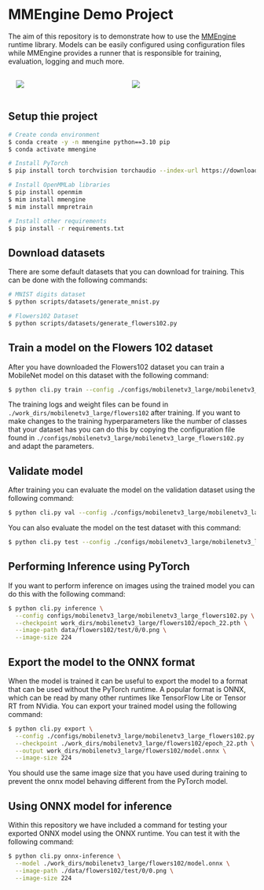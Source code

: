 # MMEngine Demo Project

The aim of this repository is to demonstrate how to use the <a href="https://github.com/open-mmlab/mmengine" target="_blank">MMEngine</a> runtime library. Models can be easily configured using configuration files while MMEngine provides a runner that is responsible for training, evaluation, logging and much more.

<div style="display:flex; padding:1rem;">
  <div style="width:50%">
    <a href="" target="_blank"><img src="https://github.com/pytorch/pytorch/raw/main/docs/source/_static/img/pytorch-logo-dark.png" /></a>
  </div>
  <div style="width:50%">
    <a href="" target="_blank"><img src="https://user-images.githubusercontent.com/58739961/187154444-fce76639-ac8d-429b-9354-c6fac64b7ef8.jpg" /></a>
  </div>
</div>

## Setup thie project

```bash
# Create conda environment
$ conda create -y -n mmengine python==3.10 pip
$ conda activate mmengine

# Install PyTorch
$ pip install torch torchvision torchaudio --index-url https://download.pytorch.org/whl/cu124

# Install OpenMMLab libraries
$ pip install openmim
$ mim install mmengine
$ mim install mmpretrain

# Install other requirements
$ pip install -r requirements.txt
```

## Download datasets

There are some default datasets that you can download for training. This can be done with the following commands:

```bash
# MNIST digits dataset
$ python scripts/datasets/generate_mnist.py

# Flowers102 Dataset
$ python scripts/datasets/generate_flowers102.py
```

## Train a model on the Flowers 102 dataset

After you have downloaded the Flowers102 dataset you can train a MobileNet model on this dataset with the following command:

```bash
$ python cli.py train --config ./configs/mobilenetv3_large/mobilenetv3_large_flowers102.py
```

The training logs and weight files can be found in `./work_dirs/mobilenetv3_large/flowers102` after training.
If you want to make changes to the training hyperparameters like the number of classes that your dataset has you can do this by copying the configuration file found in `./configs/mobilenetv3_large/mobilenetv3_large_flowers102.py` and adapt the parameters.

## Validate model

After training you can evaluate the model on the validation dataset using the following command:

```bash
$ python cli.py val --config ./configs/mobilenetv3_large/mobilenetv3_large_flowers102.py --resume work_dirs/mobilenetv3_large/flowers102/epoch_25.pth
```

You can also evaluate the model on the test dataset with this command:

```bash
$ python cli.py test --config ./configs/mobilenetv3_large/mobilenetv3_large_flowers102.py --resume work_dirs/mobilenetv3_large/flowers102/epoch_25.pth
```

## Performing Inference using PyTorch

If you want to perform inference on images using the trained model you can do this with the following command:

```bash
$ python cli.py inference \
  --config configs/mobilenetv3_large/mobilenetv3_large_flowers102.py \
  --checkpoint work_dirs/mobilenetv3_large/flowers102/epoch_22.pth \
  --image-path data/flowers102/test/0/0.png \
  --image-size 224
```

## Export the model to the ONNX format

When the model is trained it can be useful to export the model to a format that can be used without the PyTorch runtime. A popular format is ONNX, which can be read by many other runtimes like TensorFlow Lite or Tensor RT from NVidia. You can export your trained model using the following command:

```bash
$ python cli.py export \
  --config ./configs/mobilenetv3_large/mobilenetv3_large_flowers102.py \
  --checkpoint ./work_dirs/mobilenetv3_large/flowers102/epoch_22.pth \
  --output work_dirs/mobilenetv3_large/flowers102/model.onnx \
  --image-size 224
```

You should use the same image size that you have used during training to prevent the onnx model behaving different from the PyTorch model.

## Using ONNX model for inference

Within this repository we have included a command for testing your exported ONNX model using the ONNX runtime. You can test it with the following command:

```bash
$ python cli.py onnx-inference \
  --model ./work_dirs/mobilenetv3_large/flowers102/model.onnx \
  --image-path ./data/flowers102/test/0/0.png \
  --image-size 224
```
